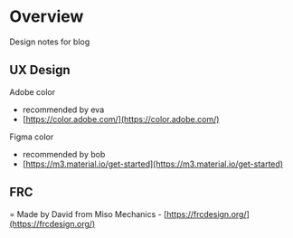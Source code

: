 # Overview

Design notes for blog


## UX Design

Adobe color 

- recommended by eva
- [https://color.adobe.com/](https://color.adobe.com/)

Figma color

- recommended by bob
- [https://m3.material.io/get-started](https://m3.material.io/get-started)

## FRC

= Made by David from Miso Mechanics
    - [https://frcdesign.org/](https://frcdesign.org/)

